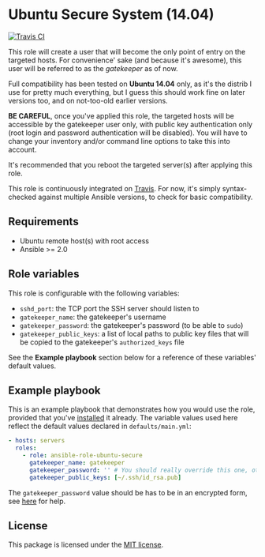 # Ubuntu Secure System (14.04)

[![Travis CI](https://img.shields.io/travis/rust-lang/rust.svg)](https://travis-ci.org/fabschurt/ansible-role-ubuntu-secure)

This role will create a user that will become the only point of entry on the
targeted hosts. For convenience' sake (and because it's awesome), this user will
be referred to as the *gatekeeper* as of now.

Full compatibility has been tested on **Ubuntu 14.04** only, as it's the distrib
I use for pretty much everything, but I guess this should work fine on later
versions too, and on not-too-old earlier versions.

**BE CAREFUL**, once you've applied this role, the targeted hosts will be accessible
by the gatekeeper user only, with public key authentication only (root login and
password authentication will be disabled). You will have to change your inventory
and/or command line options to take this into account.

It's recommended that you reboot the targeted server(s) after applying this role.

This role is continuously integrated on [Travis](https://travis-ci.org/fabschurt/ansible-role-ubuntu-secure).
For now, it's simply syntax-checked against multiple Ansible versions, to check
for basic compatibility.

## Requirements

* Ubuntu remote host(s) with root access
* Ansible >= 2.0

## Role variables

This role is configurable with the following variables:

* `sshd_port`: the TCP port the SSH server should listen to
* `gatekeeper_name`: the gatekeeper's username
* `gatekeeper_password`: the gatekeeper's password (to be able to `sudo`)
* `gatekeeper_public_keys`: a list of local paths to public key files that will
  be copied to the gatekeeper's `authorized_keys` file

See the **Example playbook** section below for a reference of these variables'
default values.

## Example playbook

This is an example playbook that demonstrates how you would use the role, provided
that you've [installed](https://galaxy.ansible.com/intro#download) it already.
The variable values used here reflect the default values declared in `defaults/main.yml`:

```yaml
- hosts: servers
  roles:
    - role: ansible-role-ubuntu-secure
      gatekeeper_name: gatekeeper
      gatekeeper_password: '' # You should really override this one, otherwise you won't be able to sudo
      gatekeeper_public_keys: [~/.ssh/id_rsa.pub]
```

The `gatekeeper_password` value should be has to be in an encrypted form,
see [here](http://docs.ansible.com/ansible/faq.html#how-do-i-generate-crypted-passwords-for-the-user-module)
for help.

## License

This package is licensed under the [MIT license](https://opensource.org/licenses/MIT).
